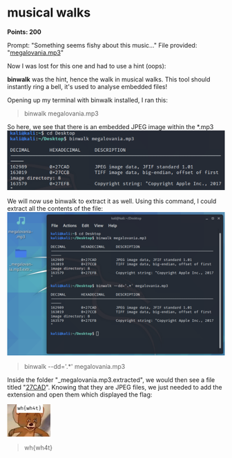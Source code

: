 # musical walks
**Points: 200**

Prompt: "Something seems fishy about this music..."
File provided: "[megalovania.mp3](megalovania.mp3)"

Now I was lost for this one and had to use a hint (oops):

**binwalk** was the hint, hence the walk in musical walks. This tool should instantly ring a bell, it's used to analyse embedded files!

Opening up my terminal with binwalk installed, I ran this:
>binwalk megalovania.mp3

So here, we see that there is an embedded JPEG image within the *.mp3
![Peep](results.png)

We will now use binwalk to extract it as well. Using this command, I could extract all the contents of the file:
![Extracted](extracted.png)
>binwalk --dd='.*' megalovania.mp3

Inside the folder "_megalovania.mp3.extracted", we would then see a file titled "[27CAD](27CAD.jpg)". Knowing that they are JPEG files, we just needed to add the extension and open them which displayed the flag:

![flag](_megalovania.mp3.extracted/27CAD.jpg)
> wh{wh4t}
